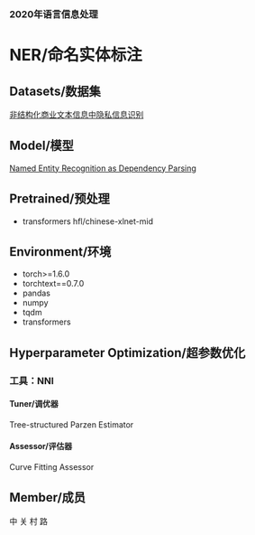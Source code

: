 
### 2020年语言信息处理

# NER/命名实体标注

## Datasets/数据集
[非结构化商业文本信息中隐私信息识别](https://www.datafountain.cn/competitions/472/datasets)

## Model/模型
[Named Entity Recognition as Dependency Parsing](https://www.aclweb.org/anthology/2020.acl-main.577/)
## Pretrained/预处理
* transformers hfl/chinese-xlnet-mid

## Environment/环境
* torch>=1.6.0
* torchtext==0.7.0
* pandas
* numpy
* tqdm
* transformers

## Hyperparameter Optimization/超参数优化
### 工具：NNI
#### Tuner/调优器
Tree-structured Parzen Estimator
#### Assessor/评估器
Curve Fitting Assessor 

## Member/成员
中
关
村
路


